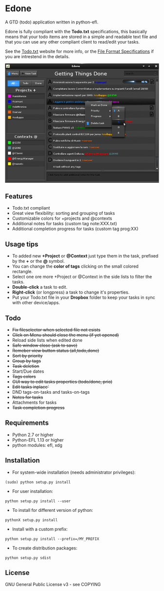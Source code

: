 
Edone
=====

A GTD (todo) application written in python-efl.

Edone is fully compliant with the **Todo.txt** specifications, this basically
means that your todo items are stored in a simple and readable text file and
that you can use any other compliant client to read/edit your tasks.

See the [Todo.txt](http://todotxt.com) website for more info, or the
[File Format Specifications](https://github.com/ginatrapani/todo.txt-cli/wiki/The-Todo.txt-Format)
if you are intrestend in the details.

![Screenshot](https://github.com/davemds/edone/blob/master/data/screenshot.png)

## Features ##

* Todo.txt compliant
* Great view flexibility: sorting and grouping of tasks
* Customizable colors for +projects and @contexts
* Additional notes for tasks (custom tag note:XXX.txt)
* Additional completion progress for tasks (custom tag prog:XX)


## Usage tips ##
* To added new **+Project** or **@Context** just type them in the task, prefixed by the **+** or the **@** symbol.
* You can change the **color of tags** clicking on the small colored rectangle.
* Select one ore more +Project or @Context in the side lists to filter the tasks.
* **Double-click** a task to edit.
* **Right-click** (or longpress) a task to change it's properties.
* Put your Todo.txt file in your **Dropbox** folder to keep your tasks in sync with other device/apps.


## Todo ##
* ~~Fix fileselector when selected file not esists~~
* ~~Click on Menu should close the menu (if yet opened)~~
* Reload side lists when edited done
* ~~Safe window close (ask to save)~~
* ~~Remeber view button status (all,todo,done)~~
* ~~Sort by priority~~
* ~~Group by tags~~
* ~~Task deletion~~
* Start/Due dates
* ~~Tags colors~~
* ~~GUI way to edit tasks properties (todo/done, prio)~~
* ~~Edit tasks inplace`~~
* DND tags-on-tasks and tasks-on-tags
* ~~Notes for tasks~~
* Attachments for tasks
* ~~Task completion progress~~

## Requirements ##

* Python 2.7 or higher
* Python-EFL 1.13 or higher
* python modules: efl, xdg


## Installation ##

* For system-wide installation (needs administrator privileges):

 `(sudo) python setup.py install`

* For user installation:

 `python setup.py install --user`

* To install for different version of python:

 `pythonX setup.py install`

* Install with a custom prefix:

 `python setup.py install --prefix=/MY_PREFIX`

* To create distribution packages:

 `python setup.py sdist`


## License ##

GNU General Public License v3 - see COPYING
